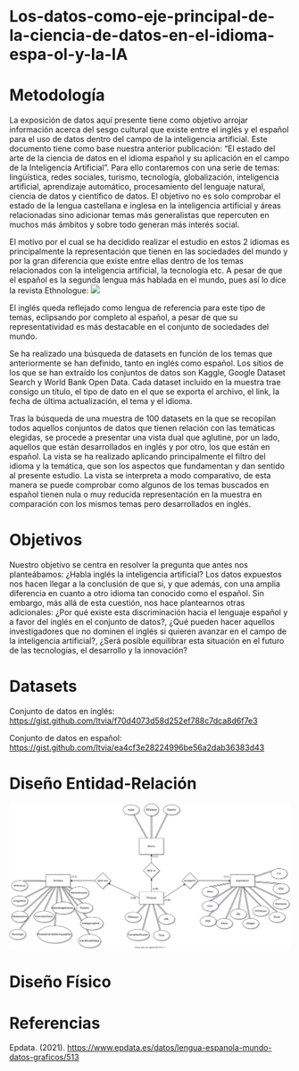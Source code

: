 # Los-datos-como-eje-principal-de-la-ciencia-de-datos-en-el-idioma-espa-ol-y-la-IA

# Metodología
La exposición de datos aquí presente tiene como objetivo arrojar información acerca del sesgo cultural que existe entre el inglés y el español para el uso de datos dentro del campo de la inteligencia artificial. Este documento tiene como base nuestra anterior publicación: “El estado del arte de la ciencia de datos en el idioma español y su aplicación en el campo de la Inteligencia Artificial”. Para ello contaremos con una serie de temas: lingüística, redes sociales, turismo, tecnología, globalización, inteligencia artificial, aprendizaje automático, procesamiento del lenguaje natural, ciencia de datos y científico de datos. El objetivo no es solo comprobar el estado de la lengua castellana e inglesa en la inteligencia artificial y áreas relacionadas sino adicionar temas más generalistas que repercuten en muchos más ámbitos y sobre todo generan más interés social. 

El motivo por el cual se ha decidido realizar el estudio en estos 2 idiomas es principalmente la representación que tienen en las sociedades del mundo y por la gran diferencia que existe entre ellas dentro de los temas relacionados con la inteligencia artificial, la tecnología etc. A pesar de que el español es la segunda lengua más hablada en el mundo, pues así lo dice la revista Ethnologue: <img src="Lenguas maternas más habladas en el mundo .svg"> 

El inglés queda reflejado como lengua de referencia para este tipo de temas, eclipsando por completo al español, a pesar de que su representatividad es más destacable en el conjunto de sociedades del mundo.

Se ha realizado una búsqueda de datasets en función de los temas que anteriormente se han definido, tanto en inglés como español. Los sitios de los que se han extraído los conjuntos de datos son Kaggle, Google Dataset Search y World Bank Open Data. Cada dataset incluido en la muestra trae consigo un título, el tipo de dato en el que se exporta el archivo, el link, la fecha de última actualización, el tema y el idioma.

Tras la búsqueda de una muestra de 100 datasets en la que se recopilan todos aquellos conjuntos de datos que tienen relación con las temáticas elegidas, se procede a presentar una vista dual que aglutine, por un lado, aquellos que están desarrollados en inglés y  por otro, los que están en español. La vista se ha realizado aplicando principalmente el filtro del idioma y la temática, que son los aspectos que fundamentan y dan sentido al presente estudio. La vista se interpreta a modo comparativo, de esta manera se puede comprobar como algunos de los temas buscados en español tienen nula o muy reducida representación en la muestra en comparación con los mismos temas pero desarrollados en inglés. 

# Objetivos 
Nuestro objetivo se centra en resolver la pregunta que antes nos planteábamos: ¿Habla inglés la inteligencia artificial? Los datos expuestos nos hacen llegar a la conclusión de que sí, y que además, con una amplia diferencia en cuanto a otro idioma tan conocido como el español. Sin embargo, más allá de esta cuestión, nos hace plantearnos otras adicionales: ¿Por qué existe esta discriminación hacia el lenguaje español y a favor del inglés en el conjunto de datos?, ¿Qué pueden hacer aquellos investigadores que no dominen el inglés si quieren avanzar en el campo de la inteligencia artificial?, ¿Será posible equilibrar esta situación en el futuro de las tecnologías, el desarrollo y la innovación?

# Datasets
Conjunto de datos en inglés: https://gist.github.com/Itvia/f70d4073d58d252ef788c7dca8d6f7e3

Conjunto de datos en español: https://gist.github.com/Itvia/ea4cf3e28224996be56a2dab36383d43

# Diseño Entidad-Relación
<img src="DER.svg"> 

# Diseño Físico

# Referencias
Epdata. (2021).
https://www.epdata.es/datos/lengua-espanola-mundo-datos-graficos/513

